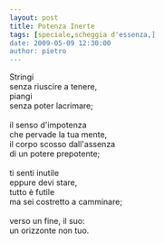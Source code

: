 ```yaml
---
layout: post
title: Potenza Inerte
tags: [speciale,scheggia d'essenza,]
date: 2009-05-09 12:30:00
author: pietro
---
```

Stringi<br/>senza riuscire a tenere,<br/>piangi<br/>senza poter lacrimare;<br/><br/>il senso d'impotenza<br/>che pervade la tua mente,<br/>il corpo scosso dall'assenza<br/>di un potere prepotente;<br/><br/>ti senti inutile<br/>eppure devi stare,<br/>tutto è futile<br/>ma sei costretto a camminare;<br/><br/>verso un fine, il suo:<br/>un orizzonte non tuo.
